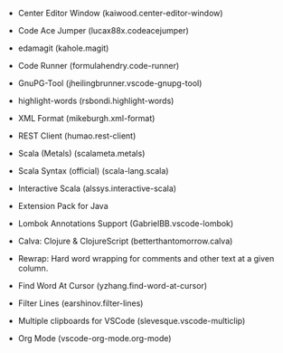 * Center Editor Window     (kaiwood.center-editor-window)
* Code Ace Jumper          (lucax88x.codeacejumper)
* edamagit                 (kahole.magit)
* Code Runner              (formulahendry.code-runner)
* GnuPG-Tool               (jheilingbrunner.vscode-gnupg-tool)
* highlight-words          (rsbondi.highlight-words)
* XML Format               (mikeburgh.xml-format)
* REST Client              (humao.rest-client)

* Scala (Metals)           (scalameta.metals)
* Scala Syntax (official)  (scala-lang.scala)
* Interactive Scala        (alssys.interactive-scala)

* Extension Pack for Java
* Lombok Annotations Support (GabrielBB.vscode-lombok)

* Calva: Clojure & ClojureScript (betterthantomorrow.calva)

* Rewrap: Hard word wrapping for comments and other text at a given column.
* Find Word At Cursor      (yzhang.find-word-at-cursor)
* Filter Lines             (earshinov.filter-lines)
* Multiple clipboards for VSCode (slevesque.vscode-multiclip)
* Org Mode                 (vscode-org-mode.org-mode)
